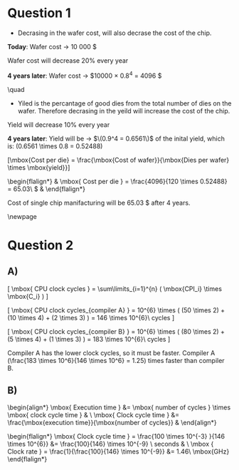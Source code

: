 

# Question 1

-   Decrasing in the wafer cost, will also decrase the cost of the chip.

**Today**:  Wafer cost &rarr; 10 000 $

Wafer cost will decrease 20% every year 

**4 years later**:  Wafer cost &rarr; $10000 &times; 0.8<sup>4</sup> = 4096 $

\quad

-   Yiled is the percantage of good dies from the total number of dies on the wafer. Therefore decrasing in the yeild will increase the cost of the chip.

Yield will decrease 10% every year

**4 years later**:  Yield will be &rarr; $\(0.9^4 = 0.6561\)$ of the inital yield, which is: \(0.6561 \times 0.8 = 0.52488\)

\[\mbox{Cost per die} = \frac{\mbox{Cost of wafer}}{\mbox{Dies per wafer} \times \mbox{yield}}\]

\begin{flalign*}
 & \mbox{ Cost per die } = \frac{4096}{120 \times 0.52488} = 65.03\ \$ &
\end{flalign*}

Cost of single chip manifacturing will be 65.03 $ after 4 years.

\newpage


# Question 2


## A)

\[ 
\mbox{ CPU clock cycles } = \sum\limits_{i=1}^{n} ( \mbox{CPI_i} \times \mbox{C_i} )
\]

\[
\mbox{ CPU clock cycles_{compiler A}  } = 10^{6} \times ( (50 \times 2) + (10 \times 4) + (2 \times 3) ) = 146 \times 10^{6}\ cycles 
 \]

\[
\mbox{ CPU clock cycles_{compiler B}  } = 10^{6} \times ( (80 \times 2) + (5 \times 4) + (1 \times 3) ) = 183 \times 10^{6}\ cycles
 \]

Compiler A has the lower clock cycles, so it must be faster. Compiler A \(\frac{183 \times 10^6}{146 \times 10^6} = 1.25\) times faster than compiler B.


## B)

\begin{align*} 
  \mbox{ Execution time } &= \mbox{ number of cycles } \times \mbox{ clock cycle time } & \\
  \mbox{ Clock cycle time } &=  \frac{\mbox{execution time}}{\mbox{number of cycles}} &
\end{align*} 

\begin{flalign*} 
  \mbox{ Clock cycle time } = \frac{100 \times 10^{-3} }{146 \times 10^{6}} &= \frac{100}{146} \times 10^{-9} \ seconds & \\
  \mbox { Clock rate } = \frac{1}{\frac{100}{146} \times 10^{-9}} &= 1.46\  \mbox{GHz}
\end{flalign*} 

